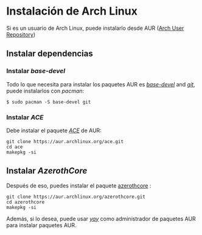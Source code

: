 ﻿# Instalación de Arch Linux
Si es un usuario de Arch Linux, puede instalarlo desde AUR ([Arch User Repository](https://wiki.archlinux.org/index.php/Arch_User_Repository))

## Instalar dependencias

### Instalar  *base-devel*
Todo lo que necesita para instalar los paquetes AUR es [*base-devel*](https://www.archlinux.org/groups/x86_64/base-devel/) and [*git*](https://www.archlinux.org/packages/?name=git), puede instalarlos con *pacman*:
```
$ sudo pacman -S base-devel git
```

### Instalar *ACE*
Debe instalar el paquete [*ACE*](https://aur.archlinux.org/packages/ace/) de AUR:
```
git clone https://aur.archlinux.org/ace.git
cd ace
makepkg -si
```
## Instalar *AzerothCore*
Después de eso, puedes instalar el paquete [azerothcore](https://aur.archlinux.org/packages/azerothcore/) :

```
git clone https://aur.archlinux.org/azerothcore.git
cd azerothcore
makepkg -si
```
Además, si lo desea, puede usar [*yay*](https://github.com/Jguer/yay) como administrador de paquetes AUR para instalar paquetes AUR.
